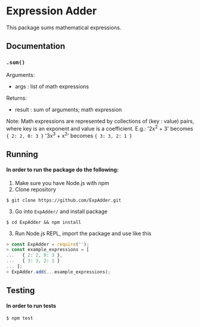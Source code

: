 # Expression Adder
This package sums mathematical expressions.

## Documentation

### `.sum()`
Arguments:
- args : list of math expressions

Returns:
- result : sum of arguments; math expression

Note:
Math expressions are represented by collections of (key : value) pairs,
where key is an exponent and value is a coefficient. E.g.:
'2x<sup>2</sup> + 3' becomes `{ 2: 2, 0: 3 }`
'3x<sup>3</sup> + x<sup>2</sup>' becomes `{ 3: 3, 2: 1 }`

## Running

#### In order to run the package do the following:
1. Make sure you have Node.js with npm
2. Clone repository
```
$ git clone https://github.com/ExpAdder.git
```
3. Go into `ExpAdder/` and install package
```
$ cd ExpAdder && npm install
```
3. Run Node.js REPL, import the package and use like this
```javascript
> const ExpAdder = require('');
> const example_expressions = [
...   { 2: 2, 0: 3 },
...   { 3: 3, 2: 1 }
... ];
> ExpAdder.add(...example_expressions);
```

## Testing

#### In order to run tests
```
$ npm test
```